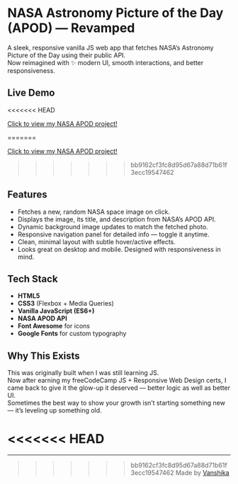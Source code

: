 # NASA Astronomy Picture of the Day (APOD) — Revamped

A sleek, responsive vanilla JS web app that fetches NASA’s Astronomy Picture of the Day using their public API.  
Now reimagined with ✨ modern UI, smooth interactions, and better responsiveness.  

## Live Demo
<<<<<<< HEAD

[Click to view my NASA APOD project!](link)

=======

[Click to view my NASA APOD project!](https://vanshikacy.github.io/nasa-APOD-revamped/)

>>>>>>> bb9162cf3fc8d95d67a88d71b61f3ecc19547462
## Features

- Fetches a new, random NASA space image on click.
- Displays the image, its title, and description from NASA’s APOD API.
- Dynamic background image updates to match the fetched photo.
- Responsive navigation panel for detailed info — toggle it anytime.
- Clean, minimal layout with subtle hover/active effects.
- Looks great on desktop and mobile. Designed with responsiveness in mind.

## Tech Stack

- **HTML5**
- **CSS3** (Flexbox + Media Queries)
- **Vanilla JavaScript (ES6+)**
- **NASA APOD API**
- **Font Awesome** for icons
- **Google Fonts** for custom typography

## Why This Exists

This was originally built when I was still learning JS.  
Now after earning my freeCodeCamp JS + Responsive Web Design certs, I came back to give it the glow-up it deserved — better logic as well as better UI.  
Sometimes the best way to show your growth isn’t starting something new — it’s leveling up something old.

<<<<<<< HEAD
=======
---

>>>>>>> bb9162cf3fc8d95d67a88d71b61f3ecc19547462
Made by [Vanshika](https://github.com/vanshikacy)  
